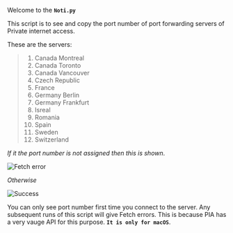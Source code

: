 Welcome to the **`Noti.py`**


This script is to see and copy the port number of port forwarding servers of Private internet access.

These are the servers:

> 1. Canada Montreal
> 2. Canada Toronto
> 3. Canada Vancouver
> 4. Czech Republic
> 5. France
> 6. Germany Berlin
> 7. Germany Frankfurt
> 8. Isreal
> 9. Romania
> 10. Spain
> 11. Sweden
> 12. Switzerland


_If it the port number is not assigned then this is shown_.

![Fetch error](https://res.cloudinary.com/dhqfxgoeo/image/upload/v1546158157/b.png)


_Otherwise_ 

![Success](https://res.cloudinary.com/dhqfxgoeo/image/upload/v1546158157/a.png)


You can only see port number first time you connect to the server. Any subsequent runs of this script will give Fetch errors.
This is because PIA has a very vauge API for this purpose. **`It is only for macOS`**.
